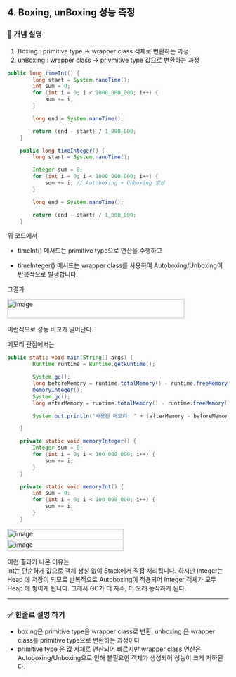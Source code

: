 ## 4. Boxing, unBoxing 성능 측정

### 🧠 개념 설명

1. Boxing : primitive type -> wrapper class 객체로 변환하는 과정
2. unBoxing : wrapper class -> privmitive type 값으로 변환하는 과정

```java
public long timeInt() {
        long start = System.nanoTime();
        int sum = 0;
        for (int i = 0; i < 1000_000_000; i++) {
            sum += i;
        }

        long end = System.nanoTime();

        return (end - start) / 1_000_000;
    }

    public long timeInteger() {
        long start = System.nanoTime();

        Integer sum = 0;
        for (int i = 0; i < 1000_000_000; i++) {
            sum += i; // Autoboxing + Unboxing 발생
        }

        long end = System.nanoTime();

        return (end - start) / 1_000_000;
    }
```
위 코드에서 
- timeInt() 메서드는 primitive type으로 연산을 수행하고

- timeInteger() 메서드는 wrapper class를 사용하여 Autoboxing/Unboxing이 반복적으로 발생합니다.


그결과 

<img width="403" height="43" alt="image" src="https://github.com/user-attachments/assets/a439019f-c287-46c2-9cc6-48536d63a14f" />

이런식으로 성능 비교가 일어난다.


메모리 관점에서는

```java
public static void main(String[] args) {
        Runtime runtime = Runtime.getRuntime();

        System.gc();
        long beforeMemory = runtime.totalMemory() - runtime.freeMemory();
        memoryInteger();
        System.gc();
        long afterMemory = runtime.totalMemory() - runtime.freeMemory();

        System.out.println("사용된 메모리: " + (afterMemory - beforeMemory));

    }

    private static void memoryInteger() {
        Integer sum = 0;
        for (int i = 0; i < 100_000_000; i++) {
            sum += i;
        }
    }

    private static void memoryInt() {
        int sum = 0;
        for (int i = 0; i < 100_000_000; i++) {
            sum += i;
        }
    }
```
<img width="264" height="25" alt="image" src="https://github.com/user-attachments/assets/eac06577-59fb-43a2-b2d4-f4335694875b" />

<img width="264" height="25" alt="image" src="https://github.com/user-attachments/assets/8b50d8eb-ee0c-48eb-a963-7c6342093a12" />

이런 결과가 나온 이유는  
int는 단순하게 값으로 객체 생성 없이 Stack에서 직접 처리됩니다. 하지만 Integer는 Heap 에 저장이 되므로 반복적으로 Autoboxing이 적용되어 Integer 객체가 모두 Heap 에 쌓이게 됩니다. 그래서 GC가 더 자주, 더 오래 동작하게 된다.

---
### ✅ 한줄로 설명 하기

- boxing은 primitive type을 wrapper class로 변환, unboxing 은 wrapper class를 primitive type으로 변환하는 과정이다
- primitive type 은 값 자체로 연산되어 빠르지만 wrapper class 연산은 Autoboxing/Unboxing으로 인해 불필요한 객체가 생성되어 성능이 크게 저하된다.
